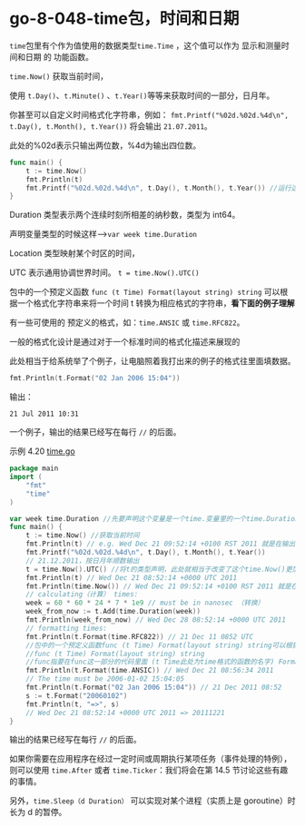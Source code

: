 # go-8-048-time包，时间和日期

`time`包里有个作为值使用的数据类型`time.Time` ，这个值可以作为 显示和测量时间和日期 的 功能函数。

 `time.Now()` 获取当前时间，

使用 `t.Day()`、`t.Minute()` 、`t.Year()`等等来获取时间的一部分，日月年。

你甚至可以自定义时间格式化字符串，例如： `fmt.Printf("%02d.%02d.%4d\n", t.Day(), t.Month(), t.Year())` 将会输出 `21.07.2011`。

此处的%02d表示只输出两位数，%4d为输出四位数。

```go
func main() {
	t := time.Now()
	fmt.Println(t)
	fmt.Printf("%02d.%02d.%4d\n", t.Day(), t.Month(), t.Year()) //运行这个首先要获取当下的时间，也就是获得当下时间的前提是有总体的时间。
}
```



Duration 类型表示两个连续时刻所相差的纳秒数，类型为 int64。

声明变量类型的时候这样——>`var week time.Duration`

Location 类型映射某个时区的时间，

UTC 表示通用协调世界时间。 `t = time.Now().UTC()`



包中的一个预定义函数 `func (t Time) Format(layout string) string` 可以根据一个格式化字符串来将一个时间 t 转换为相应格式的字符串，**看下面的例子理解**

有一些可使用的 预定义的格式，如：`time.ANSIC` 或 `time.RFC822`。 

一般的格式化设计是通过对于一个标准时间的格式化描述来展现的

此处相当于给系统举了个例子，让电脑照着我打出来的例子的格式往里面填数据。

```go
fmt.Println(t.Format("02 Jan 2006 15:04")) 
```

输出：

	21 Jul 2011 10:31





一个例子，输出的结果已经写在每行 `//` 的后面。

示例 4.20 [time.go](examples/chapter_4/time.go)

```go
package main
import (
	"fmt"
	"time"
)

var week time.Duration //先要声明这个变量是一个time.变量里的一个time.Duration类型，Duration 类型表示两个连续时刻所相差的纳秒数，类型为 int64。
func main() {
	t := time.Now() //获取当前时间
	fmt.Println(t) // e.g. Wed Dec 21 09:52:14 +0100 RST 2011 就是在输出当前时间
	fmt.Printf("%02d.%02d.%4d\n", t.Day(), t.Month(), t.Year())
	// 21.12.2011，按日月年顺数输出
	t = time.Now().UTC() //将t的类型声明，此处就相当于改变了这个time.Now()更加细化了，UTC 表示通用协调世界时间。
	fmt.Println(t) // Wed Dec 21 08:52:14 +0000 UTC 2011
	fmt.Println(time.Now()) // Wed Dec 21 09:52:14 +0100 RST 2011 就是在输出当前时间
	// calculating（计算） times:
	week = 60 * 60 * 24 * 7 * 1e9 // must be in nanosec （转换）
	week_from_now := t.Add(time.Duration(week))
	fmt.Println(week_from_now) // Wed Dec 28 08:52:14 +0000 UTC 2011
	// formatting times:
	fmt.Println(t.Format(time.RFC822)) // 21 Dec 11 0852 UTC  
    //包中的一个预定义函数func (t Time) Format(layout string) string可以根据一个格式化字符串来将一个时间 t 转换为相应格式的字符串，你可以使用一些预定义的格式，如time.ANSIC或time.RFC822。
    //func (t Time) Format(layout string) string
	//func指要在func这一部分的代码里面 (t Time此处为time格式的函数的名字) Format(layout string此处填要转变为的格式) string
	fmt.Println(t.Format(time.ANSIC)) // Wed Dec 21 08:56:34 2011
	// The time must be 2006-01-02 15:04:05
	fmt.Println(t.Format("02 Jan 2006 15:04")) // 21 Dec 2011 08:52
	s := t.Format("20060102")
	fmt.Println(t, "=>", s)
	// Wed Dec 21 08:52:14 +0000 UTC 2011 => 20111221
}
```

输出的结果已经写在每行 `//` 的后面。

如果你需要在应用程序在经过一定时间或周期执行某项任务（事件处理的特例），则可以使用 `time.After` 或者 `time.Ticker`：我们将会在第 14.5 节讨论这些有趣的事情。

 另外，`time.Sleep（d Duration）` 可以实现对某个进程（实质上是 goroutine）时长为 d 的暂停。